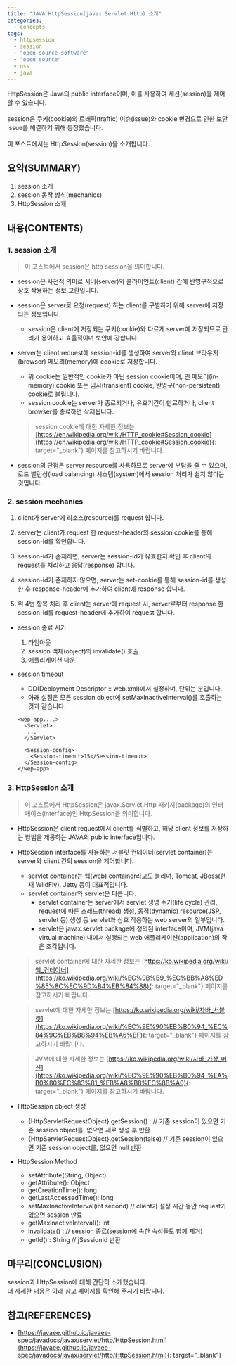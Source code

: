 ```yaml
---
title: "JAVA HttpSession(javax.Servlet.Http) 소개"
categories: 
  - concepts
tags: 
  - httpsession
  - session
  - "open source software"
  - "open source"
  - oss
  - java
---
```



HttpSession은 Java의 public interface이며, 이를 사용하여 세션(session)을 제어할 수 있습니다.
<br /><br />
session은 쿠키(cookie)의 트래픽(traffic) 이슈(issue)와 cookie 변경으로 인한 보안 issue를 해결하기 위해 등장했습니다.
<br /><br />
이 포스트에서는 HttpSession(session)을 소개합니다.


## 요약(SUMMARY)
1. session 소개
2. session 동작 방식(mechanics)
3. HttpSession 소개


## 내용(CONTENTS)
### 1. session 소개

> 이 포스트에서 session은 http session을 의미합니다.

- session은 사전적 의미로 서버(server)와 클라이언트(client) 간에 반영구적으로 상호 작용하는 정보 교환입니다.
- session은 server로 요청(request) 하는 client를 구별하기 위해 server에 저장되는 정보입니다.
    + session은 client에 저장되는 쿠키(cookie)와 다르게 server에 저장되므로 관리가 용이하고 효율적이며 보안에 강합니다.

- server는 client request에 session-id를 생성하여 server와 client 브라우저(browser) 메모리(memory)에 cookie로 저장합니다.
    + 위 cookie는 일반적인 cookie가 아닌 session cookie이며, 인 메모리(in-memory) cookie 또는 임시(transient) cookie, 반영구(non-persistent) cookie로 불립니다.
    + session cookie는 server가 종료되거나, 유효기간이 만료하거나, client browser를 종료하면 삭제됩니다.

    > session cookie에 대한 자세한 정보는 [https://en.wikipedia.org/wiki/HTTP_cookie#Session_cookie](https://en.wikipedia.org/wiki/HTTP_cookie#Session_cookie){: target="\_blank"} 페이지를 참고하시기 바랍니다.

- session의 단점은 server resource를 사용하므로 server에 부담을 줄 수 있으며, 로드 밸런싱(load balancing) 시스템(system)에서 session 처리가 쉽지 않다는 것입니다.

### 2. session mechanics

1. client가 server에 리소스(resource)를 request 합니다.

2. server는 client가 request 한 request-header의 session cookie를 통해 session-id를 확인합니다.

3. session-id가 존재하면, server는 session-id가 유효한지 확인 후 client의 request를 처리하고 응답(response) 합니다.

4. session-id가 존재하지 않으면, server는 set-cookie를 통해 session-id를 생성한 후 response-header에 추가하여 client에 response 합니다.

5. 위 4번 항목 처리 후 client는 server에 request 시, server로부터 response 한 session-id를 request-header에 추가하여 request 합니다.

- session 종료 시기
    1. 타임아웃
    2. session 객체(object)의 invalidate() 호출
    3. 애플리케이션 다운

- session timeout
    + DD(Deployment Descriptor :: web.xml)에서 설정하며, 단위는 분입니다.
    + 아래 설정은 모든 session object에 setMaxInactiveInterval()를 호출하는 것과 같습니다.  

    ```
    <wep-app....>
      <Servlet>
       ...
      </Servlet>
    
      <Session-config>
        <Session-timeout>15</Session-timeout> 
      </Session-config>
    </wep-app>
    ```

### 3. HttpSession 소개

> 이 포스트에서 HttpSession은 javax.Servlet.Http 패키지(package)의 인터페이스(interface)인 HttpSession을 의미합니다.

- HttpSession은 client request에서 client를 식별하고, 해당 client 정보를 저장하는 방법을 제공하는 JAVA의 public interface입니다.

- HttpSession interface를 사용하는 서블릿 컨테이너(servlet container)는 server와 client 간의 session을 제어합니다.
    + servlet container는 웹(web) container라고도 불리며, Tomcat, JBoss(현재 WildFly), Jetty 등이 대표적입니다.
    + servlet container와 servlet은 다릅니다.
        - servlet container는 server에서 servlet 생명 주기(life cycle) 관리, request에 따른 스레드(thread) 생성, 동적(dynamic) resource(JSP, servlet 등) 생성 등 servlet과 상호 작용하는 web server의 일부입니다.
        - servlet은 javax.servlet package에 정의된 interface이며, JVM(java virtual machine) 내에서 실행되는 web 애플리케이션(application)의 작은 조각입니다.

    > servlet container에 대한 자세한 정보는 [https://ko.wikipedia.org/wiki/웹_컨테이너](https://ko.wikipedia.org/wiki/%EC%9B%B9_%EC%BB%A8%ED%85%8C%EC%9D%B4%EB%84%88){: target="\_blank"} 페이지를 참고하시기 바랍니다.

    > servlet에 대한 자세한 정보는 [https://ko.wikipedia.org/wiki/자바_서블릿](https://ko.wikipedia.org/wiki/%EC%9E%90%EB%B0%94_%EC%84%9C%EB%B8%94%EB%A6%BF){: target="\_blank"} 페이지를 참고하시기 바랍니다.

    > JVM에 대한 자세한 정보는 [https://ko.wikipedia.org/wiki/자바_가상_머신](https://ko.wikipedia.org/wiki/%EC%9E%90%EB%B0%94_%EA%B0%80%EC%83%81_%EB%A8%B8%EC%8B%A0){: target="\_blank"} 페이지를 참고하시기 바랍니다.

- HttpSession object 생성
    + {HttpServletRequestObject}.getSession() : // 기존 session이 있으면 기존 session object를, 없으면 새로 생성 후 반환
    + {HttpServletRequestObject}.getSession(false) // 기존 session이 있으면 기존 session object를, 없으면 null 반환

- HttpSession Method
    + setAttribute(String, Object)
    + getAttribute(): Object
    + getCreationTime(): long
    + getLastAccessedTime(): long
    + setMaxInactiveInterval(int second) // client가 설정 시간 동안 request가 없으면 session 만료
    + getMaxInactiveInterval(): int
    + invalidate() : // session 종료(session에 속한 속성들도 함께 제거)
    + getId() : String // jSessionId 반환


## 마무리(CONCLUSION)
session과 HttpSession에 대해 간단히 소개했습니다.
<br />
더 자세한 내용은 아래 참고 페이지를 확인해 주시기 바랍니다.


## 참고(REFERENCES)
- [https://javaee.github.io/javaee-spec/javadocs/javax/servlet/http/HttpSession.html](https://javaee.github.io/javaee-spec/javadocs/javax/servlet/http/HttpSession.html){: target="\_blank"}
